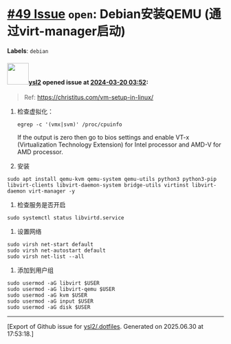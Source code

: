 # [\#49 Issue](https://github.com/ysl2/.dotfiles/issues/49) `open`: Debian安装QEMU (通过virt-manager启动)
**Labels**: `debian`


#### <img src="https://avatars.githubusercontent.com/u/39717545?u=3a56d7b47e1688f70c83e440ba0835f8d24c43e3&v=4" width="50">[ysl2](https://github.com/ysl2) opened issue at [2024-03-20 03:52](https://github.com/ysl2/.dotfiles/issues/49):

> Ref: https://christitus.com/vm-setup-in-linux/

1. 检查虚拟化：

    ```
    egrep -c '(vmx|svm)' /proc/cpuinfo
    ```

    If the output is zero then go to bios settings and enable VT-x (Virtualization Technology Extension) for Intel processor and AMD-V for AMD processor.

1. 安装

  ```
  sudo apt install qemu-kvm qemu-system qemu-utils python3 python3-pip libvirt-clients libvirt-daemon-system bridge-utils virtinst libvirt-daemon virt-manager -y
  ```

1. 检查服务是否开启

  ```
  sudo systemctl status libvirtd.service
  ```

1. 设置网络

  ```
  sudo virsh net-start default
  sudo virsh net-autostart default
  sudo virsh net-list --all
  ```

1. 添加到用户组

  ```
  sudo usermod -aG libvirt $USER
  sudo usermod -aG libvirt-qemu $USER
  sudo usermod -aG kvm $USER
  sudo usermod -aG input $USER
  sudo usermod -aG disk $USER
  ```





-------------------------------------------------------------------------------



[Export of Github issue for [ysl2/.dotfiles](https://github.com/ysl2/.dotfiles). Generated on 2025.06.30 at 17:53:18.]

